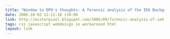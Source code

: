 ```yaml
---
title: "Window to DPO's thoughts: A forensic analysis of the IE6 BackgroundImageCache command identifier"
date: 2006-10-02 12:12:10 +10:00
link: http://misterpixel.blogspot.com/2006/09/forensic-analysis-of-ie6.html
tags: css javascript webdesign ie workaround html
layout: link
---
```

